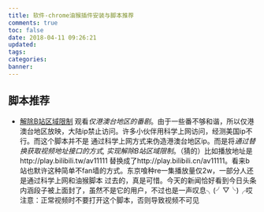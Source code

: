 ```yaml
---
title: 软件-chrome油猴插件安装与脚本推荐
comments: true
toc: false
date: 2018-04-11 09:26:21
updated:
tags:
categories:
banner:
---
```

## 脚本推荐
- [解除B站区域限制](https://greasyfork.org/en/scripts/25718-%E8%A7%A3%E9%99%A4b%E7%AB%99%E5%8C%BA%E5%9F%9F%E9%99%90%E5%88%B6)
观看*仅港澳台地区的番剧*。由于一些番不够和谐，所以仅港澳台地区放映，大陆ip禁止访问。许多小伙伴用科学上网访问，经测美国ip不行。而这个脚本并不是
通过科学上网方式来伪造港澳台地区ip。而是将*通过替换获取视频地址接口的方式, 实现解除B站区域限制*。（猜的）比如播放地址是http://play.bilibili.tw/av11111
替换成了http://play.bilibili.cn/av11111。看来b站也默许这种简单不fan墙的方式。东京喰种re一集播放量仅2w，一部分人还是通过科学上网和油猴脚本
过去的，真是可惜。今天的新闻恰好看到今日头条内涵段子被上面封了，虽然不是它的用户，不过也是一声叹息╮(╯▽╰)╭哎
注意：正常视频时不要打开这个脚本，否则导致视频不可见